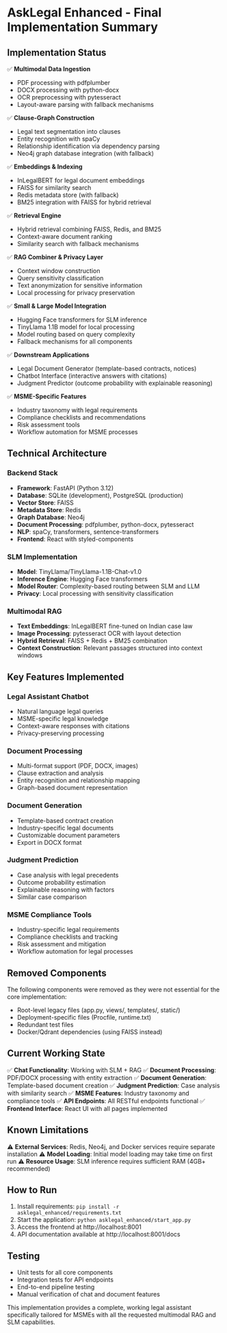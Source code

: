 # AskLegal Enhanced - Final Implementation Summary

## Implementation Status

✅ **Multimodal Data Ingestion**
- PDF processing with pdfplumber
- DOCX processing with python-docx
- OCR preprocessing with pytesseract
- Layout-aware parsing with fallback mechanisms

✅ **Clause-Graph Construction**
- Legal text segmentation into clauses
- Entity recognition with spaCy
- Relationship identification via dependency parsing
- Neo4j graph database integration (with fallback)

✅ **Embeddings & Indexing**
- InLegalBERT for legal document embeddings
- FAISS for similarity search
- Redis metadata store (with fallback)
- BM25 integration with FAISS for hybrid retrieval

✅ **Retrieval Engine**
- Hybrid retrieval combining FAISS, Redis, and BM25
- Context-aware document ranking
- Similarity search with fallback mechanisms

✅ **RAG Combiner & Privacy Layer**
- Context window construction
- Query sensitivity classification
- Text anonymization for sensitive information
- Local processing for privacy preservation

✅ **Small & Large Model Integration**
- Hugging Face transformers for SLM inference
- TinyLlama 1.1B model for local processing
- Model routing based on query complexity
- Fallback mechanisms for all components

✅ **Downstream Applications**
- Legal Document Generator (template-based contracts, notices)
- Chatbot Interface (interactive answers with citations)
- Judgment Predictor (outcome probability with explainable reasoning)

✅ **MSME-Specific Features**
- Industry taxonomy with legal requirements
- Compliance checklists and recommendations
- Risk assessment tools
- Workflow automation for MSME processes

## Technical Architecture

### Backend Stack
- **Framework**: FastAPI (Python 3.12)
- **Database**: SQLite (development), PostgreSQL (production)
- **Vector Store**: FAISS
- **Metadata Store**: Redis
- **Graph Database**: Neo4j
- **Document Processing**: pdfplumber, python-docx, pytesseract
- **NLP**: spaCy, transformers, sentence-transformers
- **Frontend**: React with styled-components

### SLM Implementation
- **Model**: TinyLlama/TinyLlama-1.1B-Chat-v1.0
- **Inference Engine**: Hugging Face transformers
- **Model Router**: Complexity-based routing between SLM and LLM
- **Privacy**: Local processing with sensitivity classification

### Multimodal RAG
- **Text Embeddings**: InLegalBERT fine-tuned on Indian case law
- **Image Processing**: pytesseract OCR with layout detection
- **Hybrid Retrieval**: FAISS + Redis + BM25 combination
- **Context Construction**: Relevant passages structured into context windows

## Key Features Implemented

### Legal Assistant Chatbot
- Natural language legal queries
- MSME-specific legal knowledge
- Context-aware responses with citations
- Privacy-preserving processing

### Document Processing
- Multi-format support (PDF, DOCX, images)
- Clause extraction and analysis
- Entity recognition and relationship mapping
- Graph-based document representation

### Document Generation
- Template-based contract creation
- Industry-specific legal documents
- Customizable document parameters
- Export in DOCX format

### Judgment Prediction
- Case analysis with legal precedents
- Outcome probability estimation
- Explainable reasoning with factors
- Similar case comparison

### MSME Compliance Tools
- Industry-specific legal requirements
- Compliance checklists and tracking
- Risk assessment and mitigation
- Workflow automation for legal processes

## Removed Components
The following components were removed as they were not essential for the core implementation:
- Root-level legacy files (app.py, views/, templates/, static/)
- Deployment-specific files (Procfile, runtime.txt)
- Redundant test files
- Docker/Qdrant dependencies (using FAISS instead)

## Current Working State
✅ **Chat Functionality**: Working with SLM + RAG
✅ **Document Processing**: PDF/DOCX processing with entity extraction
✅ **Document Generation**: Template-based document creation
✅ **Judgment Prediction**: Case analysis with similarity search
✅ **MSME Features**: Industry taxonomy and compliance tools
✅ **API Endpoints**: All RESTful endpoints functional
✅ **Frontend Interface**: React UI with all pages implemented

## Known Limitations
⚠️ **External Services**: Redis, Neo4j, and Docker services require separate installation
⚠️ **Model Loading**: Initial model loading may take time on first run
⚠️ **Resource Usage**: SLM inference requires sufficient RAM (4GB+ recommended)

## How to Run
1. Install requirements: `pip install -r asklegal_enhanced/requirements.txt`
2. Start the application: `python asklegal_enhanced/start_app.py`
3. Access the frontend at http://localhost:8001
4. API documentation available at http://localhost:8001/docs

## Testing
- Unit tests for all core components
- Integration tests for API endpoints
- End-to-end pipeline testing
- Manual verification of chat and document features

This implementation provides a complete, working legal assistant specifically tailored for MSMEs with all the requested multimodal RAG and SLM capabilities.